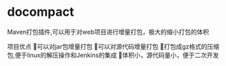 # docompact
Maven打包插件,可以用于对web项目进行增量打包，极大的缩小打包的体积

项目优点
可以对jar包增量打包
可以对源代码增量打包
打包成gz格式的压缩包,便于linux的解压操作和Jenkins的集成
体积小，源代码量小，便于二次开发




















